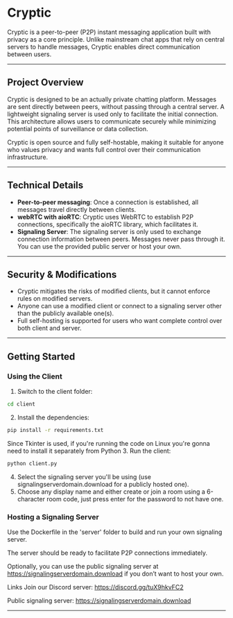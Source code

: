 # Cryptic

Cryptic is a peer-to-peer (P2P) instant messaging application built with privacy as a core principle. Unlike mainstream chat apps that rely on central servers to handle messages, Cryptic enables direct communication between users.

---

## Project Overview

Cryptic is designed to be an actually private chatting platform. Messages are sent directly between peers, without passing through a central server. A lightweight signaling server is used only to facilitate the initial connection. This architecture allows users to communicate securely while minimizing potential points of surveillance or data collection.

Cryptic is open source and fully self-hostable, making it suitable for anyone who values privacy and wants full control over their communication infrastructure.

---

## Technical Details

- **Peer-to-peer messaging**: Once a connection is established, all messages travel directly between clients.  
- **webRTC with aioRTC**: Cryptic uses WebRTC to establish P2P connections, specifically the aioRTC library, which facilitates it.
- **Signaling Server**: The signaling server is only used to exchange connection information between peers. Messages never pass through it. You can use the provided public server or host your own.  

---

## Security & Modifications

- Cryptic mitigates the risks of modified clients, but it cannot enforce rules on modified servers.  
- Anyone can use a modified client or connect to a signaling server other than the publicly available one(s).  
- Full self-hosting is supported for users who want complete control over both client and server.  

---

## Getting Started

### Using the Client

1. Switch to the client folder:
```bash
cd client
```
2. Install the dependencies:
```bash
pip install -r requirements.txt
```
Since Tkinter is used, if you're running the code on Linux you're gonna need to install it separately from Python
3. Run the client:
```bash
python client.py
```
4. Select the signaling server you'll be using (use signalingserverdomain.download for a publicly hosted one).
5. Choose any display name and either create or join a room using a 6-character room code, just press enter for the password to not have one.

### Hosting a Signaling Server

Use the Dockerfile in the 'server' folder to build and run your own signaling server.

The server should be ready to facilitate P2P connections immediately.

Optionally, you can use the public signaling server at https://signalingserverdomain.download if you don’t want to host your own.

Links
Join our Discord server: https://discord.gg/tuX9hkvFC2

Public signaling server: https://signalingserverdomain.download


---

